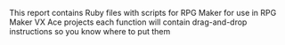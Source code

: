 This report contains Ruby files with scripts for RPG Maker for use in RPG Maker VX Ace projects each function will contain drag-and-drop instructions so you know where to put them
